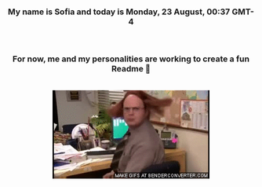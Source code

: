 


<div align="center">
<h3 >My name is Sofia and today is Monday, 23 August, 00:37 GMT-4</h3><br>
<h3 >For now, me and my personalities are working to create a fun Readme 👋
</h3><br>
<img src='img/dwight.gif' alt='working...'/>
</div>
